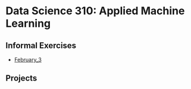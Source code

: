 # Data Science 310: Applied Machine Learning

## Informal Exercises
- [February_3](DataScience310/February_3.md)

## Projects
